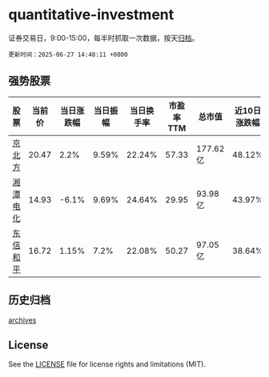 # quantitative-investment

证券交易日，9:00-15:00，每半时抓取一次数据，按天[归档](archives)。

`更新时间：2025-06-27 14:48:11 +0800`

## 强势股票

|股票|当前价|当日涨跌幅|当日振幅|当日换手率|市盈率TTM|总市值|近10日涨跌幅|
|----|----|----|----|----|----|----|----|
|[京北方](https://xueqiu.com/S/SZ002987)|20.47|2.2%|9.59%|22.24%|57.33|177.62亿|48.12%|
|[湘潭电化](https://xueqiu.com/S/SZ002125)|14.93|-6.1%|9.69%|24.64%|29.95|93.98亿|43.97%|
|[东信和平](https://xueqiu.com/S/SZ002017)|16.72|1.15%|7.2%|22.08%|50.27|97.05亿|38.64%|

## 历史归档

[archives](archives)

## License

See the [LICENSE](LICENSE) file for license rights and limitations (MIT).